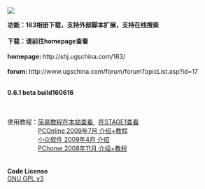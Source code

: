 <p><img src=http://shj.ugschina.com/163/ox163.jpg border=0 /></p>
<b>功能：163相册下载，支持外部脚本扩展，支持在线搜索</b><br><br>
<b>下载：请前往homepage查看</b><br><br>
<b>homepage: </b>http://shj.ugschina.com/163/<br><br>
<b>forum: </b>http://www.ugschina.com/forum/forumTopicList.asp?id=17<br><br>
<p><strong>0.6.1 beta build160616</strong></p>
<br><br>
使用教程：<A href="http://www.ugschina.com/forum/forumTopicRead.asp?id=943" target="_blank">简易教程在本站查看</A>,  <A href="http://bbs.saraba1st.com/2b/read-htm-tid-375674.html" target="_blank">在STAGE1查看</A><BR>
　　　　　<A href="http://pcedu.pconline.com.cn/soft/wl/ftp/0907/1701508.html" target="_blank">PCOnline 2009年7月 介绍+教程</A><BR>
　　　　　<A href="http://www.appinn.com/ox163/" target="_blank">小众软件 2009年4月 介绍</A><BR>
　　　　　<A href="http://article.pchome.net/content-755986.html" target="_blank">PChome   2008年11月 介绍+教程</A><BR>
　　　　　
<p><strong>Code License</strong><BR>
<A href="http://www.gnu.org/licenses/gpl.html" target="_blank">GNU GPL v3</A>
</p>
